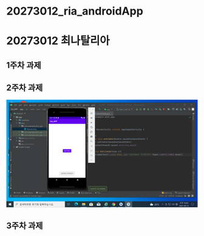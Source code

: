 # 20273012_ria_androidApp
# 20273012 최나탈리아

## 1주차 과제

## 2주차 과제
  <img width="" height="" src="./png/20273012_최나탈리아.png"></img>
  
## 3주차 과제
